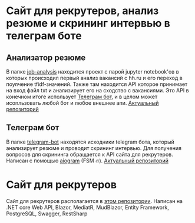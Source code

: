 # Сайт для рекрутеров, анализ резюме и скрининг интервью в телеграм боте
## Анализатор резюме
В папке [job-analysis](job-analysis) находится проект с парой jupyter notebook'ов в которых происходил первый анализ вакансий с hh.ru и его переход в поулчение tfidf-значений.
Также там находится API которое принимает на вход файл txt и анализирует его на сходство с вакансиями. Это API в конечном итоге использует [Телеграм бот](telegram-bot), и в целом может исопльзовать любой бот и любое внешнее апи.
[Актуальный репозиторий](https://github.com/EZhivaikin/resume-analyzer-api)

## Телеграм бот

В папке [telegram-bot](telegram-bot) находятся исходники telegram бота, который анализирует резюме и проводит скрининг интервью.
Для получения вопросов для скрининга обращается к API сайта для рекрутеров. Написан с помощью [aiogram](https://github.com/aiogram/aiogram) (FSM :fire:).
[Актуальный репозиторий](https://github.com/EZhivaikin/resume-analyzer-telegram-bot)

# Сайт для рекрутеров
Сайт для рекрутеров располагается в [этом репозитории](https://github.com/awakentrue/EmployeeRecruiting/tree/master).
Написан на .NET core Web API, Blazor, MediatR, MudBlazor, Entity Framework, PostgreSQL, Swagger, RestSharp
